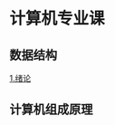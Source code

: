 # 计算机专业课

## 数据结构

[1.绪论](https://github.com/SeanWangx/computer_science/blob/master/DataStruct/1.%E7%BB%AA%E8%AE%BA.md)

## 计算机组成原理
